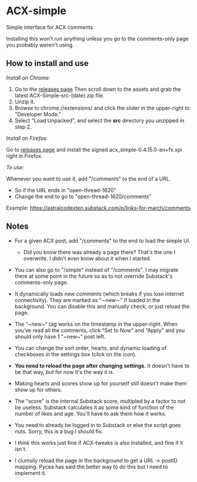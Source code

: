 # ACX-simple

Simple interface for ACX comments

Installing this won't run anything unless you go to the comments-only page you probably weren't using.

## How to install and use

*Install on Chrome:*

1. Go to the [releases page](https://github.com/EdwardScizorhands/ACX-simple/releases/tag/test1) Then scroll down to the assets and grab the latest ACX-Simple-src-(date).zip file.
2. Unzip it.
3. Browse to chrome://extensions/ and click the slider in the upper-right to "Developer Mode."
4. Select "Load Unpacked", and select the **src** directory you unzipped in step 2.

*Install on Firefox:*

Go to [releases page](https://github.com/EdwardScizorhands/ACX-simple/releases/tag/test1) and install the signed acx_simple-0.4.15.0-an+fx.xpi right in Firefox.

*To use:*

Whenever you want to use it, add "/comments" to the end of a URL.

* So if the URL ends in "open-thread-1620"
* Change the end to go to "open-thread-1620/comments"

Example: https://astralcodexten.substack.com/p/links-for-march/comments


## Notes

* For a given ACX post, add "/comments" to the end to load the simple UI.
  * Did you know there was already a page there? That's the one I overwrite. I didn't even know about it when I started.

* You can also go to "/simple" instead of "/comments". I may migrate there at some point in the future so as to not override Substack's comments-only page.

*  It dynamically loads new comments (which breaks if you lose internet connectivity). They are marked as “∼new∼" if loaded in the background. You can disable this and manually check, or just reload the page. 

* The "~new~" tag works on the timestamp in the upper-right. When you've read all the comments, click "Set to Now" and "Apply" and you should only have 1 "~new~" post left.

* You can change the sort order, hearts, and dynamic loading of checkboxes in the settings box (click on the icon).

* **You need to reload the page after changing settings.** It doesn't have to be that way, but for now it's the way it is.

* Making hearts and scores show up for yourself still doesn't make them show up for others.

* The "score" is the internal Substack score, multipled by a factor to not be useless. Substack calculates it as some kind of function of the number of likes and age. You'll have to ask them how it works.

* You need to already be logged in to Substack or else the script goes nuts. Sorry, this is a bug I should fix.
 
* I *think* this works just fine if ACX-tweaks is also installed, and fine if it isn't.

* I clumsily reload the page in the background to get a URL -> postID mapping. Pycea has said the better way to do this but I need to implement it.


